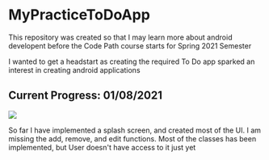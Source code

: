 # MyPracticeToDoApp
This repository was created so that I may learn more about android developent before the Code Path course starts for Spring 2021 Semester

I wanted to get a headstart as creating the required To Do app sparked an interest in creating android applications

## Current Progress: 01/08/2021
![](./01_08_21_Progress.gif)

So far I have implemented a splash screen, and created most of the UI.
I am missing the add, remove, and edit functions.
Most of the classes has been implemented, but User doesn't have access to it just yet
